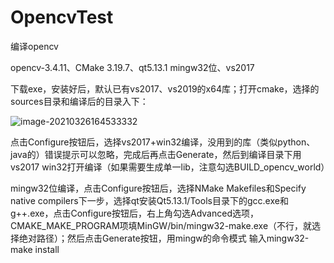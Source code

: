 # OpencvTest
编译opencv



opencv-3.4.11、CMake 3.19.7、qt5.13.1 mingw32位、vs2017

下载exe，安装好后，默认已有vs2017、vs2019的x64库；打开cmake，选择的sources目录和编译后的目录入下：

![image-20210326164533332](http://github.com/Hongws/OpencvTest/tree/main/img/image-20210326164533332.png)

点击Configure按钮后，选择vs2017+win32编译，没用到的库（类似python、java的）错误提示可以忽略，完成后再点击Generate，然后到编译目录下用vs2017 win32打开编译（如果需要生成单一lib，注意勾选BUILD_opencv_world）

mingw32位编译，点击Configure按钮后，选择NMake Makefiles和Specify native compilers下一步，选择qt安装Qt5.13.1/Tools目录下的gcc.exe和g++.exe，点击Configure按钮后，右上角勾选Advanced选项，CMAKE_MAKE_PROGRAM项填MinGW/bin/mingw32-make.exe（不行，就选择绝对路径）；然后点击Generate按钮，用mingw的命令模式 输入mingw32-make install

